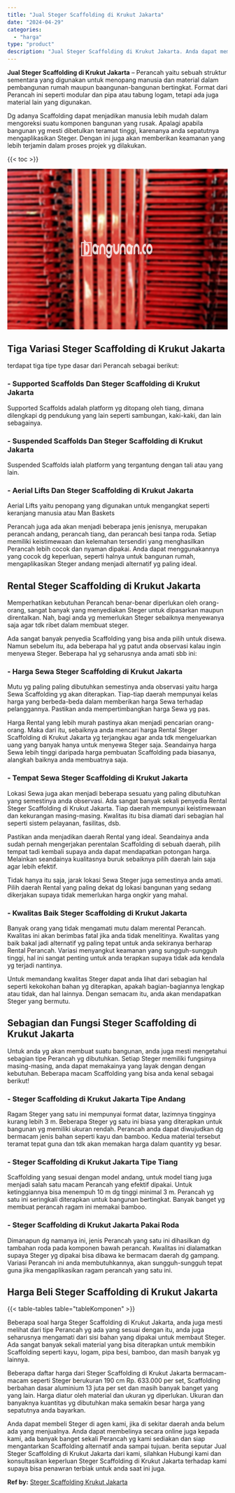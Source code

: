 ```yaml
---
title: "Jual Steger Scaffolding di Krukut Jakarta"
date: "2024-04-29"
categories: 
  - "harga"
type: "product"
description: "Jual Steger Scaffolding di Krukut Jakarta. Anda dapat membeli Steger di agen kami, jika di sekitar daerah anda belum ada yang menjualnya. Anda dapat membelin..."
---
```


**Jual Steger Scaffolding di Krukut Jakarta** – Perancah yaitu sebuah struktur sementara yang digunakan untuk menopang manusia dan material dalam pembangunan rumah maupun baangunan-bangunan bertingkat. Format dari Perancah ini seperti modular dan pipa atau tabung logam, tetapi ada juga material lain yang digunakan.

Dg adanya Scaffolding dapat menjadikan manusia lebih mudah dalam mengoreksi suatu komponen bangunan yang rusak. Apalagi apabila bangunan yg mesti dibetulkan teramat tinggi, karenanya anda sepatutnya mengaplikasikan Steger. Dengan ini juga akan memberikan keamanan yang lebih terjamin dalam proses projek yg dilakukan.

{{< toc >}}

![Jual Steger Scaffolding di Krukut Jakarta](/images/sewa-scaffolding-steger-03.png)

## Tiga Variasi Steger Scaffolding di Krukut Jakarta

terdapat tiga tipe type dasar dari Perancah sebagai berikut:

### \- Supported Scaffolds Dan Steger Scaffolding di Krukut Jakarta

Supported Scaffolds adalah platform yg ditopang oleh tiang, dimana dilengkapi dg pendukung yang lain seperti sambungan, kaki-kaki, dan lain sebagainya.

### \- Suspended Scaffolds Dan Steger Scaffolding di Krukut Jakarta

Suspended Scaffolds ialah platform yang tergantung dengan tali atau yang lain.

### \- Aerial Lifts Dan Steger Scaffolding di Krukut Jakarta

Aerial Lifts yaitu penopang yang digunakan untuk mengangkat seperti keranjang manusia atau Man Baskets

Perancah juga ada akan menjadi beberapa jenis jenisnya, merupakan perancah andang, perancah tiang, dan perancah besi tanpa roda. Setiap memiliki keistimewaan dan kelemahan tersendiri yang menghasilkan Perancah lebih cocok dan nyaman dipakai. Anda dapat menggunakannya yang cocok dg keperluan, seperti halnya untuk bangunan rumah, mengaplikasikan Steger andang menjadi alternatif yg paling ideal.

## Rental Steger Scaffolding di Krukut Jakarta

Memperhatikan kebutuhan Perancah benar-benar diperlukan oleh orang-orang, sangat banyak yang menyediakan Steger untuk dipasarkan maupun direntalkan. Nah, bagi anda yg memerlukan Steger sebaiknya menyewanya saja agar tdk ribet dalam membuat steger.

Ada sangat banyak penyedia Scaffolding yang bisa anda pilih untuk disewa. Namun sebelum itu, ada beberapa hal yg patut anda observasi kalau ingin menyewa Steger. Beberapa hal yg seharusnya anda amati sbb ini:

### \- Harga Sewa Steger Scaffolding di Krukut Jakarta

Mutu yg paling paling dibutuhkan semestinya anda observasi yaitu harga Sewa Scaffolding yg akan diterapkan. Tiap-tiap daerah mempunyai kelas harga yang berbeda-beda dalam memberikan harga Sewa terhadap pelanggannya. Pastikan anda mempertimbangkan harga Sewa yg pas.

Harga Rental yang lebih murah pastinya akan menjadi pencarian orang-orang. Maka dari itu, sebaiknya anda mencari harga Rental Steger Scaffolding di Krukut Jakarta yg terjangkau agar anda tdk mengeluarkan uang yang banyak hanya untuk menyewa Steger saja. Seandainya harga Sewa lebih tinggi daripada harga pembuatan Scaffolding pada biasanya, alangkah baiknya anda membuatnya saja.

### \- Tempat Sewa Steger Scaffolding di Krukut Jakarta

Lokasi Sewa juga akan menjadi beberapa sesuatu yang paling dibutuhkan yang semestinya anda observasi. Ada sangat banyak sekali penyedia Rental Steger Scaffolding di Krukut Jakarta. Tiap daerah mempunyai keistimewaan dan kekurangan masing-masing. Kwalitas itu bisa diamati dari sebagian hal seperti sistem pelayanan, fasilitas, dsb.

Pastikan anda menjadikan daerah Rental yang ideal. Seandainya anda sudah pernah mengerjakan perentalan Scaffolding di sebuah daerah, pilih tempat tadi kembali supaya anda dapat mendapatkan potongan harga. Melainkan seandainya kualitasnya buruk sebaiknya pilih daerah lain saja agar lebih efektif.

Tidak hanya itu saja, jarak lokasi Sewa Steger juga semestinya anda amati. Pilih daerah Rental yang paling dekat dg lokasi bangunan yang sedang dikerjakan supaya tidak memerlukan harga ongkir yang mahal.

### \- Kwalitas Baik Steger Scaffolding di Krukut Jakarta

Banyak orang yang tidak mengamati mutu dalam merental Perancah. Kwalitas ini akan berimbas fatal jika anda tidak menelitinya. Kwalitas yang baik bakal jadi alternatif yg paling tepat untuk anda sekiranya berharap Rental Perancah. Variasi menyangkut keamanan yang sungguh-sungguh tinggi, hal ini sangat penting untuk anda terapkan supaya tidak ada kendala yg terjadi nantinya.

Untuk memandang kwalitas Steger dapat anda lihat dari sebagian hal seperti kekokohan bahan yg diterapkan, apakah bagian-bagiannya lengkap atau tidak, dan hal lainnya. Dengan semacam itu, anda akan mendapatkan Steger yang bermutu.

## Sebagian dan Fungsi Steger Scaffolding di Krukut Jakarta

Untuk anda yg akan membuat suatu bangunan, anda juga mesti mengetahui sebagian tipe Perancah yg dibutuhkan. Setiap Steger memiliki fungsinya masing-masing, anda dapat memakainya yang layak dengan dengan kebutuhan. Beberapa macam Scaffolding yang bisa anda kenal sebagai berikut!

### \- Steger Scaffolding di Krukut Jakarta Tipe Andang

Ragam Steger yang satu ini mempunyai format datar, lazimnya tingginya kurang lebih 3 m. Beberapa Steger yg satu ini biasa yang diterapkan untuk bangunan yg memiliki ukuran rendah. Perancah anda dapat diwujudkan dg bermacam jenis bahan seperti kayu dan bamboo. Kedua material tersebut teramat tepat guna dan tdk akan memakan harga dalam quantity yg besar.

### \- Steger Scaffolding di Krukut Jakarta Tipe Tiang

Scaffolding yang sesuai dengan model andang, untuk model tiang juga menjadi salah satu macam Perancah yang efektif dipakai. Untuk ketinggiannya bisa menempuh 10 m dg tinggi minimal 3 m. Perancah yg satu ini seringkali diterapkan untuk bangunan bertingkat. Banyak banget yg membuat perancah ragam ini memakai bamboo.

### \- Steger Scaffolding di Krukut Jakarta Pakai Roda

Dimanapun dg namanya ini, jenis Perancah yang satu ini dihasilkan dg tambahan roda pada komponen bawah perancah. Kwalitas ini dialamatkan supaya Steger yg dipakai bisa dibawa ke bermacam daerah dg gampang. Variasi Perancah ini anda membutuhkannya, akan sungguh-sungguh tepat guna jika mengaplikasikan ragam perancah yang satu ini.

## Harga Beli Steger Scaffolding di Krukut Jakarta

{{< table-tables table="tableKomponen" >}}

Beberapa soal harga Steger Scaffolding di Krukut Jakarta, anda juga mesti melihat dari tipe Perancah yg ada yang sesuai dengan itu, anda juga seharusnya mengamati dari sisi bahan yang dipakai untuk membaut Steger. Ada sangat banyak sekali material yang bisa diterapkan untuk membikin Scaffolding seperti kayu, logam, pipa besi, bamboo, dan masih banyak yg lainnya.

Beberapa daftar harga dari Steger Scaffolding di Krukut Jakarta bermacam-macam seperti Steger berukuran 190 cm Rp. 633.000 per set, Scaffolding berbahan dasar aluminium 13 juta per set dan masih banyak banget yang yang lain. Harga diatur oleh material dan ukuran yg diperlukan. Ukuran dan banyaknya kuantitas yg dibutuhkan maka semakin besar harga yang sepatutnya anda bayarkan.

Anda dapat membeli Steger di agen kami, jika di sekitar daerah anda belum ada yang menjualnya. Anda dapat membelinya secara online juga kepada kami, ada banyak banget sekali Perancah yg kami sediakan dan siap mengantarkan Scaffolding alternatif anda sampai tujuan. berita seputar Jual Steger Scaffolding di Krukut Jakarta dari kami, silahkan Hubungi kami dan konsultasikan keperluan Steger Scaffolding di Krukut Jakarta terhadap kami supaya bisa penawran terbiak untuk anda saat ini juga.

**Ref by:** [Steger Scaffolding Krukut Jakarta](https://id.wikipedia.org/wiki/Steger)
